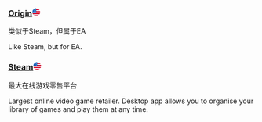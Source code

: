 ### [Origin](https://www.origin.com/en-in/store/)![](/assets/united-states.png)

类似于Steam，但属于EA

Like Steam, but for EA.

### [Steam](http://store.steampowered.com/)![](/assets/united-states.png)

最大在线游戏零售平台

Largest online video game retailer. Desktop app allows you to organise your library of games and play them at any time.

